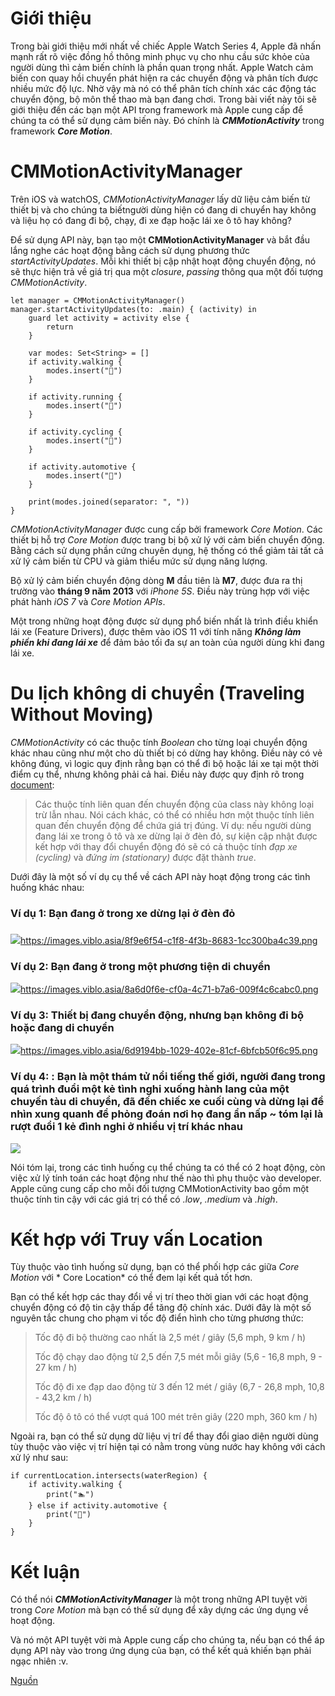# Giới thiệu
Trong bài giới thiệu mới nhất về chiếc Apple Watch Series 4, Apple đã nhấn mạnh rất rõ việc  đồng hồ thông minh phục vụ cho nhu cầu sức khỏe của người dùng thì cảm biến chính là phần quan trọng nhất. Apple Watch cảm biến con quay hồi chuyển phát hiện ra các chuyển động và phân tích được nhiều mức độ lực. Nhờ vậy mà nó có thể phân tích chính xác các động tác chuyển động, bộ môn thể thao mà bạn đang chơi. Trong bài viết này tôi sẽ giới thiệu đến các bạn một API trong framework mà Apple cung cấp để chúng ta có thể sử dụng cảm biến này. Đó chính là ***CMMotionActivity*** trong framework ***Core Motion***.
# CMMotionActivityManager
Trên iOS và watchOS, *CMMotionActivityManager* lấy dữ liệu cảm biến từ thiết bị và cho chúng ta biếtngười dùng hiện có đang di chuyển hay không và liệu họ có đang đi bộ, chạy, đi xe đạp hoặc lái xe ô tô hay không?

Để sử dụng API này, bạn tạo một **CMMotionActivityManager** và bắt đầu lắng nghe các hoạt động bằng cách sử dụng phương thức *startActivityUpdates*. Mỗi khi thiết bị cập nhật hoạt động chuyển động, nó sẽ thực hiện trả về giá trị qua một *closure*, *passing* thông qua một đối tượng *CMMotionActivity*.
```
let manager = CMMotionActivityManager()
manager.startActivityUpdates(to: .main) { (activity) in
    guard let activity = activity else {
        return
    }

    var modes: Set<String> = []
    if activity.walking {
        modes.insert("🚶‍")
    }

    if activity.running {
        modes.insert("🏃‍")
    }

    if activity.cycling {
        modes.insert("🚴‍")
    }

    if activity.automotive {
        modes.insert("🚗")
    }

    print(modes.joined(separator: ", "))
}
```
*CMMotionActivityManager* được cung cấp bởi framework *Core Motion*. Các thiết bị hỗ trợ *Core Motion* được trang bị bộ xử lý với cảm biến chuyển động. Bằng cách sử dụng phần cứng chuyên dụng, hệ thống có thể giảm tải tất cả xử lý cảm biến từ CPU và giảm thiểu mức sử dụng năng lượng.

Bộ xử lý cảm biến chuyển động dòng **M** đầu tiên là **M7**, được đưa ra thị trường vào **tháng 9 năm 2013** với *iPhone 5S*. Điều này trùng hợp với việc phát hành *iOS 7* và *Core Motion APIs*.

Một trong những hoạt động được sử dụng phổ biến nhất là trình điều khiển lái xe (Feature Drivers), được thêm vào iOS 11 với tính năng ***Không làm phiền khi đang lái xe*** để đảm bảo tối đa sự an toàn của người dùng khi đang lái xe.
# Du lịch không di chuyển (Traveling Without Moving)
*CMMotionActivity* có các thuộc tính *Boolean* cho từng loại chuyển động khác nhau cũng như một cho dù thiết bị có dừng hay không. Điều này có vẻ không đúng, vì logic quy định rằng bạn có thể đi bộ hoặc lái xe tại một thời điểm cụ thể, nhưng không phải cả hai.
Điều này được quy định rõ trong [document](https://developer.apple.com/documentation/coremotion/cmmotionactivity):
> Các thuộc tính liên quan đến chuyển động của class này không loại trừ lẫn nhau. Nói cách khác, có thể có nhiều hơn một thuộc tính liên quan đến chuyển động để chứa giá trị đúng. Ví dụ: nếu người dùng đang lái xe trong ô tô và xe dừng lại ở đèn đỏ, sự kiện cập nhật được kết hợp với thay đổi chuyển động đó sẽ có cả thuộc tính *đạp xe (cycling)* và *đứng im (stationary)* được đặt thành *true*.

Dưới đây là một số ví dụ cụ thể về cách API này hoạt động trong các tình huống khác nhau:
### Ví dụ 1: Bạn đang ở trong xe dừng lại ở đèn đỏ
### 
![](https://images.viblo.asia/8f9e6f54-c1f8-4f3b-8683-1cc300ba4c39.png)https://images.viblo.asia/8f9e6f54-c1f8-4f3b-8683-1cc300ba4c39.png
### Ví dụ 2: Bạn đang ở trong một phương tiện di chuyển
![](https://images.viblo.asia/8a6d0f6e-cf0a-4c71-b7a6-009f4c6cabc0.png)https://images.viblo.asia/8a6d0f6e-cf0a-4c71-b7a6-009f4c6cabc0.png
### Ví dụ 3: Thiết bị đang chuyển động, nhưng bạn không đi bộ hoặc đang di chuyển
![](https://images.viblo.asia/6d9194bb-1029-402e-81cf-6bfcb50f6c95.png)https://images.viblo.asia/6d9194bb-1029-402e-81cf-6bfcb50f6c95.png
### Ví dụ 4: : Bạn là một thám tử nổi tiếng thế giới, người đang trong quá trình đuổi một kẻ tình nghi xuống hành lang của một chuyến tàu di chuyển, đã đến chiếc xe cuối cùng và dừng lại để nhìn xung quanh để phỏng đoán nơi họ đang ẩn nấp ~ tóm lại là rượt đuổi 1 kẻ đình nghi ở nhiều vị trí khác nhau
![](https://images.viblo.asia/a41405ea-c026-497f-95f5-10f007f55970.png)

Nói tóm lại, trong các tình huống cụ thể chúng ta có thể có 2 hoạt động, còn việc xử lý tính toán các hoạt động như thế nào thì phụ thuộc vào developer. Apple cũng cung cấp cho mỗi đối tượng CMMotionActivity bao gồm một thuộc tính tin cậy với các giá trị có thể có *.low*, *.medium* và *.high*.
# Kết hợp với Truy vấn Location
Tùy thuộc vào tình huống sử dụng, bạn có thể phối hợp các giữa *Core Motion* với * Core Location* có thể đem lại kết quả tốt hơn.

Bạn có thể kết hợp các thay đổi về vị trí theo thời gian với các hoạt động chuyển động có độ tin cậy thấp để tăng độ chính xác. Dưới đây là một số nguyên tắc chung cho phạm vi tốc độ điển hình cho từng phương thức:

> Tốc độ đi bộ thường cao nhất là 2,5 mét / giây (5,6 mph, 9 km / h)
> 
> Tốc độ chạy dao động từ 2,5 đến 7,5 mét mỗi giây (5,6 - 16,8 mph, 9 - 27 km / h)
> 
> Tốc độ đi xe đạp dao động từ 3 đến 12 mét / giây (6,7 - 26,8 mph, 10,8 - 43,2 km / h)
> 
> Tốc độ ô tô có thể vượt quá 100 mét trên giây (220 mph, 360 km / h)
> 
Ngoài ra, bạn có thể sử dụng dữ liệu vị trí để thay đổi giao diện người dùng tùy thuộc vào việc vị trí hiện tại có nằm trong vùng nước hay không với cách xử lý như sau:
```
if currentLocation.intersects(waterRegion) {
    if activity.walking {
        print("🏊‍")
    } else if activity.automotive {
        print("🚢")
    }
}
```
# Kết luận
Có thể nói ***CMMotionActivityManager*** là một trong những API tuyệt vời trong *Core Motion* mà bạn có thể sử dụng để xây dựng các ứng dụng về hoạt động.

Và nó một API tuyệt vời mà Apple cung cấp cho chúng ta, nếu bạn có thể áp dụng API này vào trong ứng dụng của bạn, có thể kết quả khiến bạn phải ngạc nhiên :v.

[Nguồn](https://nshipster.com/cmmotionactivity/)